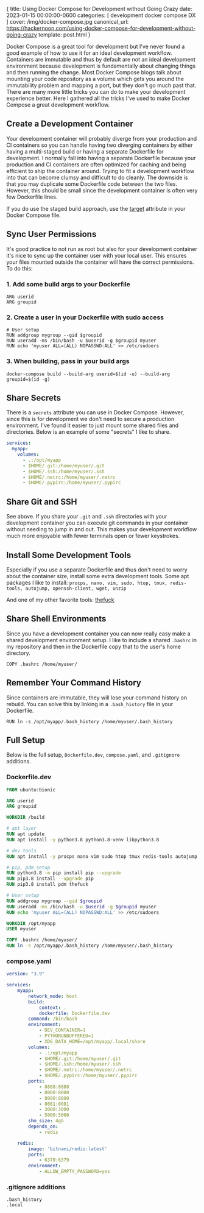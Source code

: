 {
  title: Using Docker Compose for Development without Going Crazy
  date: 2023-01-15 00:00:00-0600
  categories:
  [
    development
    docker compose
    DX
  ]
  cover: /img/docker-compose.jpg
  canonical_url: https://hackernoon.com/using-docker-compose-for-development-without-going-crazy
  template: post.html
}


Docker Compose is a great tool for development but I've never found a good example of how to use it for an ideal development workflow. Containers are immutable and thus by default are not an ideal development environment because development is fundamentally about changing things and then running the change. Most Docker Compose blogs talk about mounting your code repository as a volume which gets you around the immutability problem and mapping a port, but they don't go much past that. There are many more little tricks you can do to make your development experience better. Here I gathered all the tricks I've used to make Docker Compose a great development workflow.

## Create a Development Container

Your development container will probably diverge from your production and CI containers so you can handle having two diverging containers by either having a multi-staged build or having a separate Dockerfile for development. I normally fall into having a separate Dockerfile because your production and CI containers are often optimized for caching and being efficient to ship the container around. Trying to fit a development workflow into that can become clumsy and difficult to do cleanly. The downside is that you may duplicate some Dockerfile code between the two files. However, this should be small since the development container is often very few Dockerfile lines.

If you do use the staged build approach, use the [target](https://docs.docker.com/compose/compose-file/compose-file-v3/#target) attribute in your Docker Compose file.

## Sync User Permissions

It's good practice to not run as root but also for your development container it's nice to sync up the container user with your local user. This ensures your files mounted outside the container will have the correct permissions. To do this:

### 1. Add some build args to your Dockerfile

```
ARG userid
ARG groupid
```

### 2. Create a user in your Dockerfile with sudo access

```
# User setup
RUN addgroup mygroup --gid $groupid
RUN useradd -ms /bin/bash -u $userid -g $groupid myuser
RUN echo 'myuser ALL=(ALL) NOPASSWD:ALL' >> /etc/sudoers
```

### 3. When building, pass in your build args

`docker-compose build --build-arg userid=$(id -u) --build-arg groupid=$(id -g)`

## Share Secrets

There is a `secrets` attribute you can use in Docker Compose. However, since this is for development we don't need to secure a production environment. I've found it easier to just mount some shared files and directories. Below is an example of some "secrets" I like to share.

```yaml
services:
  myapp:
    volumes:
      - .:/opt/myapp
      - $HOME/.git:/home/myuser/.git
      - $HOME/.ssh:/home/myuser/.ssh
      - $HOME/.netrc:/home/myuser/.netrc
      - $HOME/.pypirc:/home/myuser/.pypirc

```

## Share Git and SSH

See above. If you share your `.git` and `.ssh` directories with your development container you can execute git commands in your container without needing to jump in and out. This makes your development workflow much more enjoyable with fewer terminals open or fewer keystrokes.

## Install Some Development Tools

Especially if you use a separate Dockerfile and thus don't need to worry about the container size, install some extra development tools. Some apt packages I like to install: `procps, nano, vim, sudo, htop, tmux, redis-tools, autojump, openssh-client, wget, unzip`

And one of my other favorite tools: [thefuck](https://github.com/nvbn/thefuck)

## Share Shell Environments

Since you have a development container you can now really easy make a shared development environment setup. I like to include a shared `.bashrc` in my repository and then in the Dockerfile copy that to the user's home directory.

`COPY .bashrc /home/myuser/`

## Remember Your Command History

Since containers are immutable, they will lose your command history on rebuild. You can solve this by linking in a `.bash_history` file in your Dockerfile.

`RUN ln -s /opt/myapp/.bash_history /home/myuser/.bash_history`

## Full Setup

Below is the full setup, `Dockerfile.dev`, `compose.yaml`, and `.gitignore` additions.

### Dockerfile.dev

```Dockerfile
FROM ubuntu:bionic

ARG userid
ARG groupid

WORKDIR /build

# apt layer
RUN apt update
RUN apt install -y python3.8 python3.8-venv libpython3.8

# dev tools
RUN apt install -y procps nano vim sudo htop tmux redis-tools autojump openssh-client wget unzip

# pip, pdm setup
RUN python3.8 -m pip install pip --upgrade
RUN pip3.8 install --upgrade pip
RUN pip3.8 install pdm thefuck

# User setup
RUN addgroup mygroup --gid $groupid
RUN useradd -ms /bin/bash -u $userid -g $groupid myuser
RUN echo 'myuser ALL=(ALL) NOPASSWD:ALL' >> /etc/sudoers

WORKDIR /opt/myapp
USER myuser

COPY .bashrc /home/myuser/
RUN ln -s /opt/myapp/.bash_history /home/myuser/.bash_history
```

### compose.yaml

```yaml
version: "3.9"

services:
    myapp:
        network_mode: host
        build:
            context: .
            dockerfile: Dockerfile.dev
        command: /bin/bash
        environment:
            - DEV_CONTAINER=1
            - PYTHONUNBUFFERED=1
            - XDG_DATA_HOME=/opt/myapp/.local/share
        volumes:
            - .:/opt/myapp
            - $HOME/.git:/home/myuser/.git
            - $HOME/.ssh:/home/myuser/.ssh
            - $HOME/.netrc:/home/myuser/.netrc
            - $HOME/.pypirc:/home/myuser/.pypirc
        ports:
            - 8888:8888
            - 8000:8000
            - 8080:8080
            - 8081:8081
            - 3000:3000
            - 5000:5000
        shm_size: 4gb
        depends_on:
            - redis

    redis:
        image: 'bitnami/redis:latest'
        ports:
            - 6379:6379
        environment:
            - ALLOW_EMPTY_PASSWORD=yes
```

### .gitignore additions

```
.bash_history
.local

```
